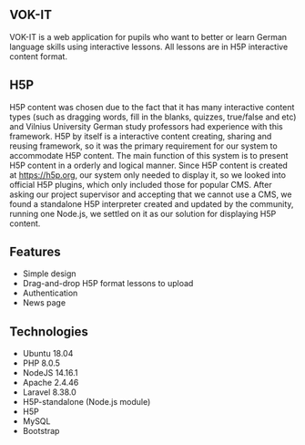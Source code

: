 ## VOK-IT
VOK-IT is a web application for pupils who want to better or learn German language skills using interactive lessons.
All lessons are in H5P interactive content format.

## H5P
H5P content was chosen due to the fact that it has many interactive content types (such as dragging words, fill in the blanks, quizzes, true/false and etc) and Vilnius University German study professors had experience with this framework.
H5P by itself is a interactive content creating, sharing and reusing framework, so it was the primary requirement for our system to accommodate H5P content. The main function of this system is to present H5P content in a orderly and logical manner.
Since H5P content is created at https://h5p.org, our system only needed to display it, so we looked into official H5P plugins, which only included those for popular CMS. After asking our project supervisor and accepting that we cannot use a CMS, we found a standalone H5P interpreter created and updated by the community, running one Node.js, we settled on it as our solution for displaying H5P content.

## Features
- Simple design
- Drag-and-drop H5P format lessons to upload
- Authentication
- News page

## Technologies
- Ubuntu 18.04
- PHP 8.0.5
- NodeJS 14.16.1
- Apache 2.4.46
- Laravel 8.38.0
- H5P-standalone (Node.js module)
- H5P
- MySQL
- Bootstrap
